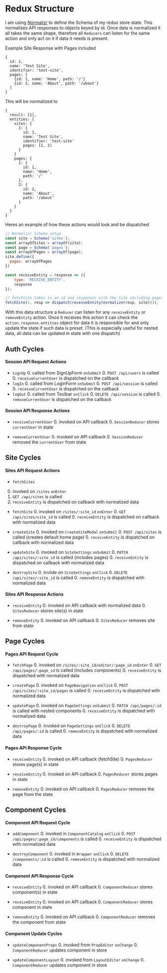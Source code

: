 # Redux Structure

I am using [Normalizr](https://github.com/paularmstrong/normalizr) to define the Schema of my redux store state. This normalizes API responses to objects keyed by id. Once data is normalized it all takes the same shape, therefore all `Reducers` can listen for the same action and only act on it if data it needs is present.

Example Site Response with Pages included
```
{
  id: 1,
  name: 'Test Site',
  identifier: 'test-site',
  pages: [
    {id: 1, name: 'Home', path: '/'}
    {id: 2, name: 'About', path: '/about'}
  ]
}
```
This will be normalized to
```
{
  result: [1],
  entities: {
    sites: {
      1: {
        id: 1,
        name: 'Test Site',
        identifier: 'test-site'
        pages: [1, 2]
      }
    }
    pages: {
      1: {
        id: 1,
        name: 'Home',
        path: '/'
      },
      2: {
        id: 2,
        name: 'About',
        path: '/about'
      }
    }
  }
}
```
Heres an example of how these actions would look and be dispatched

```js
// Normalizr Schema setup
const site = Schema('sites');
const arrayOfSites = arrayOf(site);
const page = Schema('pages');
const arrayOfPages = arrayOf(page);
site.define({
  pages: arrayOfPages
})

const receiveEntity = response => ({
    type: 'RECEIVE_ENTITY',
    response
});

// fetchSite takes in an id and responses with the site including pages
fetchSite(1, resp => dispatch(receiveEntity(normalize(resp, site))));
```
With this data structure a `Reducer` can listen for any `receiveEntity` or `removeEntity` action. Once it receives this action it can check the `action.response.entities` object for data it is responsible for and only update the state if such data is preset. (This is especially useful for nested data, all data can be updated in state with one dispatch)

## Auth Cycles

#### Session API Request Actions

- `signUp`
  0. called from SignUpForm `onSubmit`
  0. `POST /api/users` is called
  0. `receiveCurrentUser` is dispatched on the callback
- `logIn`
  0. called from LoginForm `onSubmit`
  0. `POST /api/session` is called
  0. `receiveCurrentUser` is dispatched on the callback
- `logOut`
  0. called from Toolbar `onClick`
  0. `DELETE /api/session` is called
  0. `removeCurrentUser` is dispatched on the callback

#### Session API Response Actions

- `receiveCurrentUser`
  0. invoked on API callback
  0. `SessionReducer` stores `currentUser` in state

- `removeCurrentUser`
  0. invoked on API callback
  0. `SessionReducer` removed the `currentUser` from state

## Site Cycles

#### Sites API Request Actions

 - `fetchSites`
  0. invoked on `/sites` `onEnter`
  0. `GET /api/sites` is called
  0. `receiveEntity` is dispatched on callback with normalized data

- `fetchSite`
  0. invoked on `/sites/:site_id` `onEnter`
  0. `GET /api/sites/site_id` is called
  0. `receiveEntity` is dispatched on callback with normalized data

- `createSite`
  0. invoked on `CreateSiteModal` `onSubmit`
  0. `POST /api/sites` is called (creates default home page)
  0. `receiveEntity` is dispatched on callback with normalized data

- `updateSite`
  0. invoked on `SiteSettings` `onSubmit`
  0. `PATCH /api/sites/:site_id` is called (includes pages)
  0. `receiveEntity` is dispatched on callback with normalized data

- `destroySite`
  0. invlide on `SiteSettings` `onClick`
  0. `DELETE /api/sites/:site_id` is called
  0. `removeEntity` is dispatched with normalized data

#### Sites API Response Actions

- `receiveEntity`
  0. invoked on API callback with normalized data
  0. `SitesReducer` stores site(s) in state

- `removeEntity`
  0. invoked on API callback
  0. `SitesReducer` removes site from state

## Page Cycles

#### Pages API Request Cycle

- `fetchPage`
  0. invoked on `/sites/:site_id/editor/:page_id` `onEnter`
  0. `GET /api/pages/:page_id` is called (includes components)
  0. `receiveEntity` is dispatched with normalized data

- `createPage`
  0. invoked on `PageNavigation` `onClick`
  0. `POST /api/sites/:site_id/pages` is called
  0. `receiveEntity` is dispatched with normalized data

- `updatePage`
  0. invoked on `PageSettings` `onSubmit`
  0. `PATCH /api/pages/:id` is called with nested components
  0. `receiveEntity` is dispatched with normalized data

- `destroyPage`
  0. invoked on `PageSettings` `onClick`
  0. `DELETE /api/pages/:id` is called
  0. `removeEntity` is dispatched with normalized data

#### Pages API Response Cycle

- `receiveEntity`
  0. invoked on API callback (fetchSite)
  0. `PagesReducer` stores page(s) in state

- `receiveEntity`
  0. invoked on API callback
  0. `PagesReducer` stores pages in state

- `removeEntity`
  0. invoked on API callback
  0. `PagesReducer` removes the page from the state

## Component Cycles

#### Component API Request Cycle

- `addComponent`
  0. invoked in `ComponentCatalog` `onClick`
  0. `POST /api/pages/:page_id/components` is called
  0. `receiveEntity` is dispatched with normalized data

- `destroyComponent`
  0. invoked in `Wrapper` `onClick`
  0. `DELETE /components/:id` is called
  0. `removeEntity` is dispatched with normalized data

#### Component API Response Cycle

- `receiveEntity`
  0. invoked on API callback
  0. `ComponentReducer` stores component(s) in state

- `receiveEntity`
  0. invoked on API callback
  0. `ComponentReducer` stores component in state

- `removeEntity`
  0. invoked on API callback
  0. `ComponentReducer` removes the component from state

#### Component Update Cycles

  - `updateComponentProps`
    0. invoked from `PropEditor` `onChange`
    0. `ComponentReducer` updates component in store

  - `updateComponentLayout`
    0. invoked from `LayoutEditor` `onChange`
    0. `ComponentReducer` updates component in store
